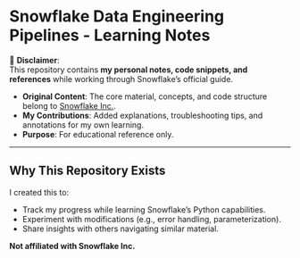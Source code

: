 # Snowflake Data Engineering Pipelines - Learning Notes  

🚨 **Disclaimer**:  
This repository contains **my personal notes, code snippets, and references** while working through Snowflake’s official guide. 

- **Original Content**: The core material, concepts, and code structure belong to [Snowflake Inc.](https://www.snowflake.com/).  
- **My Contributions**: Added explanations, troubleshooting tips, and annotations for my own learning.  
- **Purpose**: For educational reference only.

---

## **Why This Repository Exists**  
I created this to:  
- Track my progress while learning Snowflake’s Python capabilities.  
- Experiment with modifications (e.g., error handling, parameterization).  
- Share insights with others navigating similar material.  

**Not affiliated with Snowflake Inc.**  
